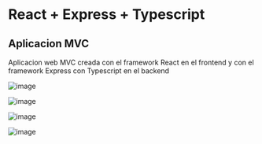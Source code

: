# React + Express + Typescript

## Aplicacion MVC

<p>
Aplicacion web MVC creada con el framework React en el frontend y con el framework Express con Typescript en el backend
</p>

![image](https://user-images.githubusercontent.com/30305964/115075419-a8553d00-9ec0-11eb-87fb-0373772ce7fa.png)

![image](https://user-images.githubusercontent.com/30305964/115075519-cf137380-9ec0-11eb-80ae-2336823e8bae.png)

![image](https://user-images.githubusercontent.com/30305964/115075546-d89cdb80-9ec0-11eb-9664-5bc68038367f.png)

![image](https://user-images.githubusercontent.com/30305964/115075566-e2264380-9ec0-11eb-9813-30826d58987e.png)
